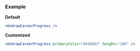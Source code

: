 ### Example

**Default**
```jsx
<UndrawCareerProgress />
```

**Customized**
```jsx
<UndrawCareerProgress primaryColor="#41B883" height="100" />
```
